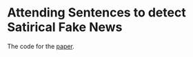 # Attending Sentences to detect Satirical Fake News
The code for the [paper](http://www.aclweb.org/anthology/C18-1285).
